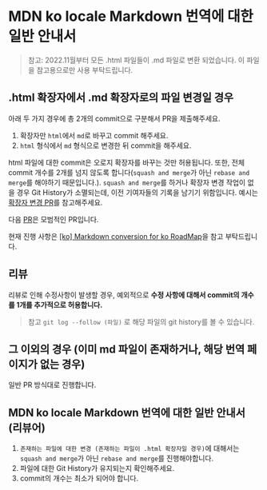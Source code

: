 # MDN ko locale Markdown 번역에 대한 일반 안내서

> 참고: 2022.11월부터 모든 .html 파일들이 .md 파일로 변환 되었습니다. 이 파일을 참고용으로만 사용 부탁드립니다.

## .html 확장자에서 .md 확장자로의 파일 변경일 경우

아래 두 가지 경우에 총 2개의 commit으로 구분해서 PR을 제출해주세요.

1. 확장자만 `html`에서 `md`로 바꾸고 commit 해주세요.
2. `html` 형식에서 `md` 형식으로 변경한 뒤 commit을 해주세요.

html 파일에 대한 commit은 오로지 확장자를 바꾸는 것만 허용됩니다. 또한, 전체 commit 개수를 2개를 넘지 않도록 합니다(`squash and merge`가 아닌 `rebase and merge`를 해야하기 때문입니다.). `squash and merge`를 하거나 확장자 변경 작업이 없을 경우 Git History가 소멸되는데, 이전 기여자들의 기록을 남기기 위함입니다. 예시는 [확장자 변경 PR](https://github.com/mdn/translated-content/pull/1769/commits/c7937cf2194d218d98394cd7f5f8acebd2e88aa0)를 참고해주세요.

다음 [PR](https://github.com/mdn/translated-content/pull/1771)은 모범적인 PR입니다.

현재 진행 사항은 [[ko] Markdown conversion for ko RoadMap](https://github.com/mdn/translated-content/issues/2894)을 참고 부탁드립니다.

## 리뷰

리뷰로 인해 수정사항이 발생할 경우, 예외적으로 **수정 사항에 대해서 commit의 개수를 1개를 추가적으로 허용합니다.**

> 참고
> `git log --follow (파일)` 로 해당 파일의 git history를 볼 수 있습니다.

## 그 이외의 경우 (이미 md 파일이 존재하거나, 해당 번역 페이지가 없는 경우)

일반 PR 방식대로 진행합니다.

## MDN ko locale Markdown 번역에 대한 일반 안내서 (리뷰어)

1. `존재하는 파일에 대한 변경 (존재하는 파일이 .html 확장자일 경우)`에 대해서는 `squash and merge`가 아닌 `rebase and merge`를 진행해야합니다.
2. 파일에 대한 Git History가 유지되는지 확인해주세요.
3. commit의 개수는 최소가 되어야 합니다.

